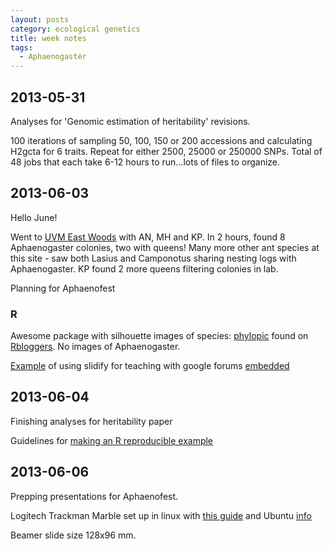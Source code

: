 ```yaml
---
layout: posts
category: ecological genetics
title: week notes
tags:
  - Aphaenogaster
---
```


## 2013-05-31

Analyses for 'Genomic estimation of heritability' revisions.

100 iterations of sampling 50, 100, 150 or 200 accessions and calculating H2gcta for 6 traits. Repeat for either 2500, 25000 or 250000 SNPs. Total of 48 jobs that each take 6-12 hours to run...lots of files to organize.

## 2013-06-03

Hello June! 

Went to [UVM East Woods](http://www.uvm.edu/~envprog/?Page=naturalareas/east/default.html) with AN, MH and KP. In 2 hours, found 8 Aphaenogaster colonies, two with queens! Many more other ant species at this site - saw both Lasius and Camponotus sharing nesting logs with Aphaenogaster. KP found 2 more queens filtering colonies in lab.

Planning for Aphaenofest

### R

Awesome package with silhouette images of species: [phylopic](http://phylopic.org/) found on [Rbloggers](http://www.r-bloggers.com/fylopic-an-r-wrapper-to-phylopic/). No images of Aphaenogaster.

[Example](https://dl.dropboxusercontent.com/u/1161356/Chapter_04/slides/index.html#slide1) of using slidify for teaching with google forums [embedded](https://dl.dropboxusercontent.com/u/1161356/Chapter_04/slides/index.html#slide6)


## 2013-06-04

Finishing analyses for heritability paper


Guidelines for [making an R reproducible example](http://stackoverflow.com/questions/5963269/how-to-make-a-great-r-reproducible-example/5965451#5965451)


## 2013-06-06

Prepping presentations for Aphaenofest.

Logitech Trackman Marble set up in linux with [this guide](http://superuser.com/questions/374504/configure-a-trackball-under-linux-without-editing-xorg-conf) and Ubuntu [info](https://help.ubuntu.com/community/Logitech_Marblemouse_USB)


Beamer slide size 128x96 mm.

